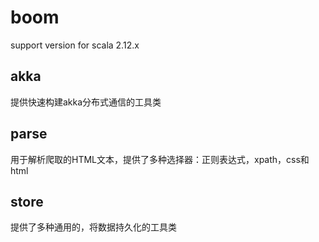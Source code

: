 # boom

support version for scala 2.12.x

## akka

提供快速构建akka分布式通信的工具类

## parse

用于解析爬取的HTML文本，提供了多种选择器：正则表达式，xpath，css和html

## store

提供了多种通用的，将数据持久化的工具类